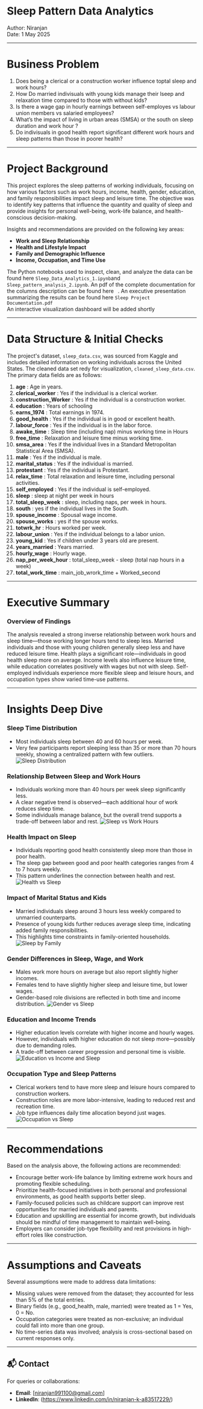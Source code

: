 # Sleep Pattern Data Analytics

Author: Niranjan  
Date: 1 May 2025

---
# Business Problem
1.	Does being a clerical or a construction worker influence toptal sleep and work hours?
2.	How Do married indivisuals with young kids manage their lseep and relaxation time compared to those with without kids?
3.	Is there a wage gap in hourly earnings between self-employes vs labour union members vs salaried employees?
4.	What’s the impact of living in urban areas (SMSA) or the south on sleep duration and work hour ?
5.	Do indivisuals in good health report significant different work hours and sleep patterns than those in poorer health?

 ---

# Project Background


This project explores the sleep patterns of working individuals, focusing on how various factors such as work hours, income, health, gender, education, and family responsibilities impact sleep and leisure time. The objective was to identify key patterns that influence the quantity and quality of sleep and provide insights for personal well-being, work-life balance, and health-conscious decision-making.

Insights and recommendations are provided on the following key areas:


- **Work and Sleep Relationship**
- **Health and Lifestyle Impact**
- **Family and Demographic Influence**
- **Income, Occupation, and Time Use**

The Python notebooks used to inspect, clean, and analyze the data can be found here `Sleep_Data_Analytics_1.ipynb`and `Sleep_pattern_analysis_2.ipynb`.
An pdf of the complete documentation for the columns description can be found here ` `.
An executive presentation summarizing the results can be found here `Sleep Project Documentation.pdf`  
An interactive visualization dashboard will be added shortly 

---

# Data Structure & Initial Checks

The project's dataset, `sleep_data.csv`, was sourced from Kaggle and includes detailed information on working individuals across the United States.
The cleaned data set redy for visualization, `cleaned_sleep_data.csv`.
The primary data fields are as follows:

1.	**age**                               : Age in years.
2.	**clerical_worker**               : Yes if the individual is a clerical worker.
3.	**construction_Worker**   : Yes if the individual is a construction worker.
4.	**education**                 : Years of schooling
5.	**earns_1974**                  : Total earnings in 1974.
6.	**good_health**            : Yes if the individual is in good or excellent health.
7.	**labour_force**          : Yes if the individual is in the labor force.
8.	**awake_time**         : Sleep time (including nap) minus working time in Hours
9.	**free_time**              : Relaxation and leisure time minus working time.
10.	**smsa_area**             : Yes if the individual lives in a Standard Metropolitan Statistical Area (SMSA).
11.	**male**                            : Yes if the individual is male.
12.	**marital_status**        : Yes if the individual is married.
13.	**protestant**                : Yes if the individual is Protestant.
14.	**relax_time**            : Total relaxation and leisure time, including personal activities.
15.	**self_employed**                : Yes if the individual is self-employed.
16.	**sleep**                       : sleep at night per week in hours
17.	**total_sleep_week**          : sleep, including naps, per week in hours.
18.	**south**                        : yes if the individual lives in the South.
19.	**spouse_income**         : Spousal wage income.
20.	**spouse_works**                 : yes if the spouse works.
21.	**totwrk_hr**             : Hours worked per week.
22.	**labour_union**          : Yes if the individual belongs to a labor union.
23.	**young_kid**                 : Yes if children under 3 years old are present.
24.	**years_married**        : Years married.
25.	**hourly_wage**                : Hourly wage.
26.	**nap_per_week_hour** : total_sleep_week  -  sleep (total nap hours in a week)
27.	**total_work_time**         : main_job_wrork_time + Worked_second 


---

# Executive Summary

### Overview of Findings

The analysis revealed a strong inverse relationship between work hours and sleep time—those working longer hours tend to sleep less. Married individuals and those with young children generally sleep less and have reduced leisure time. Health plays a significant role—individuals in good health sleep more on average. Income levels also influence leisure time, while education correlates positively with wages but not with sleep. Self-employed individuals experience more flexible sleep and leisure hours, and occupation types show varied time-use patterns.

---

# Insights Deep Dive

### Sleep Time Distribution

* Most individuals sleep between 40 and 60 hours per week.
* Very few participants report sleeping less than 35 or more than 70 hours weekly, showing a centralized pattern with few outliers.
![Sleep Distribution](images/Sleep_distribution.png)

### Relationship Between Sleep and Work Hours

* Individuals working more than 40 hours per week sleep significantly less.
* A clear negative trend is observed—each additional hour of work reduces sleep time.
* Some individuals manage balance, but the overall trend supports a trade-off between labor and rest.
![Sleep vs Work Hours](images/Sleep_vs_WorkHours.png)

### Health Impact on Sleep

* Individuals reporting good health consistently sleep more than those in poor health.
* The sleep gap between good and poor health categories ranges from 4 to 7 hours weekly.
* This pattern underlines the connection between health and rest.
![Health vs Sleep](images/Sleep_by_Health_Status.png)

### Impact of Marital Status and Kids

* Married individuals sleep around 3 hours less weekly compared to unmarried counterparts.
* Presence of young kids further reduces average sleep time, indicating added family responsibilities.
* This highlights time constraints in family-oriented households.
![Sleep by Family](images/Sleep_by_Married_and_Kids.png)

### Gender Differences in Sleep, Wage, and Work

* Males work more hours on average but also report slightly higher incomes.
* Females tend to have slightly higher sleep and leisure time, but lower wages.
* Gender-based role divisions are reflected in both time and income distribution.
![Gender vs Sleep](images/Gender_vs_Sleep_Wage_Work.png)

### Education and Income Trends

* Higher education levels correlate with higher income and hourly wages.
* However, individuals with higher education do not sleep more—possibly due to demanding roles.
* A trade-off between career progression and personal time is visible.
![Education vs Income and Sleep](images/Education_vs_Income_Sleep.png)

### Occupation Type and Sleep Patterns

* Clerical workers tend to have more sleep and leisure hours compared to construction workers.
* Construction roles are more labor-intensive, leading to reduced rest and recreation time.
* Job type influences daily time allocation beyond just wages.
![Occupation vs Sleep](images/Sleep_by_Occupation_Type.png)

---

# Recommendations

Based on the analysis above, the following actions are recommended:

* Encourage better work-life balance by limiting extreme work hours and promoting flexible scheduling.
* Prioritize health-focused initiatives in both personal and professional environments, as good health supports better sleep.
* Family-focused policies such as childcare support can improve rest opportunities for married individuals and parents.
* Education and upskilling are essential for income growth, but individuals should be mindful of time management to maintain well-being.
* Employers can consider job-type flexibility and rest provisions in high-effort roles like construction.

---

# Assumptions and Caveats

Several assumptions were made to address data limitations:

* Missing values were removed from the dataset; they accounted for less than 5% of the total entries.
* Binary fields (e.g., good_health, male, married) were treated as 1 = Yes, 0 = No.
* Occupation categories were treated as non-exclusive; an individual could fall into more than one group.
* No time-series data was involved; analysis is cross-sectional based on current responses only.

---

## 📬 Contact
For queries or collaborations:
- **Email**: [niranjan991100@gmail.com]
- **LinkedIn**: (https://www.linkedin.com/in/niranjan-k-a83517229/)
